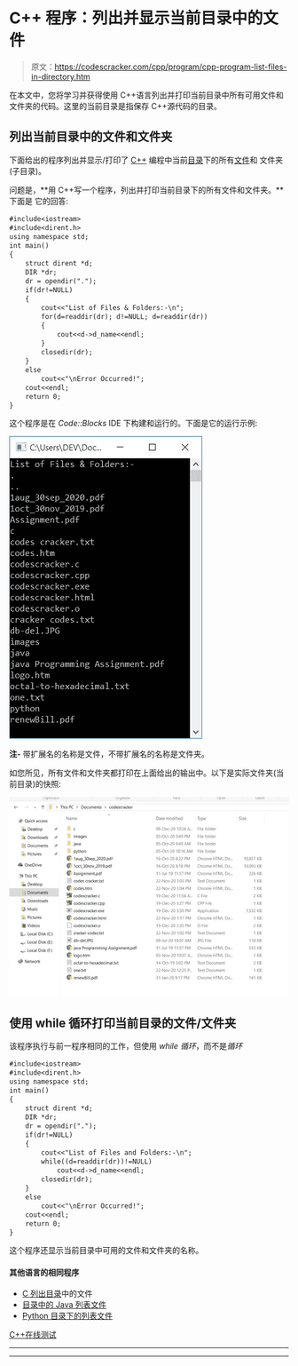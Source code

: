 # C++ 程序：列出并显示当前目录中的文件

> 原文：<https://codescracker.com/cpp/program/cpp-program-list-files-in-directory.htm>

在本文中，您将学习并获得使用 C++语言列出并打印当前目录中所有可用文件和文件夹的代码。这里的当前目录是指保存 C++源代码的目录。

## 列出当前目录中的文件和文件夹

下面给出的程序列出并显示/打印了 [C++](/cpp/index.htm) 编程中当前[目录](/operating-system/directories.htm)下的所有[文件](/operating-system/files.htm)和 文件夹(子目录)。

问题是，**用 C++写一个程序，列出并打印当前目录下的所有文件和文件夹。**下面是 它的回答:

```
#include<iostream>
#include<dirent.h>
using namespace std;
int main()
{
    struct dirent *d;
    DIR *dr;
    dr = opendir(".");
    if(dr!=NULL)
    {
        cout<<"List of Files & Folders:-\n";
        for(d=readdir(dr); d!=NULL; d=readdir(dr))
        {
            cout<<d->d_name<<endl;
        }
        closedir(dr);
    }
    else
        cout<<"\nError Occurred!";
    cout<<endl;
    return 0;
}
```

这个程序是在 *Code::Blocks* IDE 下构建和运行的。下面是它的运行示例:

![C++ program list all files in directory](img/bdd5dadc51a59c026c16f6046c8edca9.png)

**注-** 带扩展名的名称是文件，不带扩展名的名称是文件夹。

如您所见，所有文件和文件夹都打印在上面给出的输出中。以下是实际文件夹(当前目录)的快照:

![list files in directory c++](img/2be6ea7bf36797ab05e885140ea0063b.png)

## 使用 while 循环打印当前目录的文件/文件夹

该程序执行与前一程序相同的工作，但使用 *while 循环*，而不是*循环*

```
#include<iostream>
#include<dirent.h>
using namespace std;
int main()
{
    struct dirent *d;
    DIR *dr;
    dr = opendir(".");
    if(dr!=NULL)
    {
        cout<<"List of Files and Folders:-\n";
        while((d=readdir(dr))!=NULL)
            cout<<d->d_name<<endl;
        closedir(dr);
    }
    else
        cout<<"\nError Occurred!";
    cout<<endl;
    return 0;
}
```

这个程序还显示当前目录中可用的文件和文件夹的名称。

#### 其他语言的相同程序

*   [C 列出目录](/c/program/c-program-list-files-in-directory.htm)中的文件
*   [目录中的 Java 列表文件](/java/program/java-program-list-files-in-directory.htm)
*   [Python 目录下的列表文件](/python/program/python-program-list-files-in-directory.htm)

[C++在线测试](/exam/showtest.php?subid=3)

* * *

* * *
